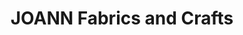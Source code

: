 ---
title: "JOANN Fabrics and Crafts"
url: /chimney-rock/joann-fabrics-and-crafts/
shop: Basteln
---